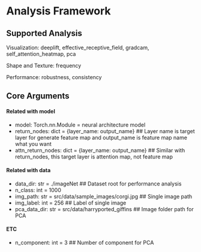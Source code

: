 # Analysis Framework

## Supported Analysis

Visualization: deeplift, effective_receptive_field, gradcam, self_attention_heatmap, pca

Shape and Texture: frequency

Performance: robustness, consistency

## Core Arguments

#### Related with model
- model: Torch.nn.Module = neural architecture model
- return_nodes: dict = {layer_name: output_name}  ## Layer name is target layer for generate feature map and output_name is feature map name what you want
- attn_return_nodes: dict = {layer_name: output_name} ## Similar with return_nodes, this target layer is attention map, not feature map

#### Related with data
- data_dir: str = ./imageNet ## Dataset root for performance analysis
- n_class: int = 1000
- img_path: str = src/data/sample_images/corgi.jpg  ## Single image path
- img_label: int = 256  ## Label of single image
- pca_data_dir: str = src/data/harryported_giffins  ## Image folder path for PCA

#### ETC
- n_component: int = 3 ## Number of component for PCA